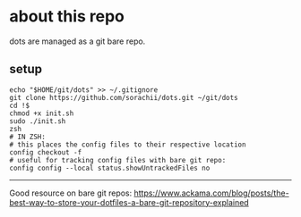 # about this repo
dots are managed as a git bare repo.

## setup
```
echo "$HOME/git/dots" >> ~/.gitignore
git clone https://github.com/sorachii/dots.git ~/git/dots
cd !$
chmod +x init.sh
sudo ./init.sh
zsh
# IN ZSH:
# this places the config files to their respective location
config checkout -f
# useful for tracking config files with bare git repo:
config config --local status.showUntrackedFiles no
```

---
Good resource on bare git repos: https://www.ackama.com/blog/posts/the-best-way-to-store-your-dotfiles-a-bare-git-repository-explained
